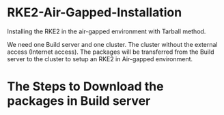 # RKE2-Air-Gapped-Installation
Installing the RKE2 in the air-gapped environment with Tarball method.

We need one Build server and one cluster.
The cluster without the external access (Internet access). The packages will be transferred from the Build server to the cluster to setup an RKE2 in Air-gapped environment.

# The Steps to Download the packages in Build server
